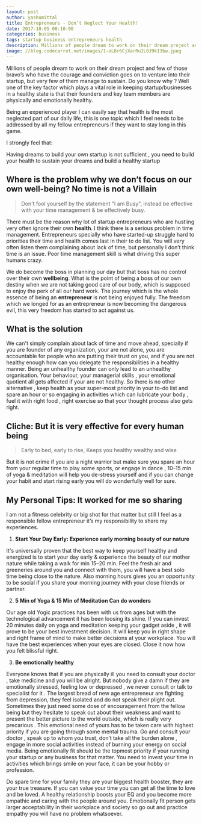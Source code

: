 ```yaml
---
layout: post
author: yashumittal
title: Entrepreneurs - Don’t Neglect Your Health!
date: 2017-10-05 00:10:00
categories: business
tags: startup business entrepreneurs health
description: Millions of people dream to work on their dream project and few of those bravo’s who have the courage and conviction goes on to venture into their startup
image: //blog.codecarrot.net/images/1-oL8r6CjXarRuIL0J9kI3bw.jpeg
---
```


Millions of people dream to work on their dream project and few of those bravo’s who have the courage and conviction goes on to venture into their startup, but very few of them manage to sustain. Do you know why ? Well one of the key factor which plays a vital role in keeping startup/businesses in a healthy state is that their founders and key team members are physically and emotionally healthy.

Being an experienced player I can easily say that health is the most neglected part of our daily life, this is one topic which I feel needs to be addressed by all my fellow entrepreneurs if they want to stay long in this game.

I strongly feel that:

<div class="callout">
Having dreams to build your own startup is not sufficient , you need to build your health to sustain your dreams and build a healthy startup
</div>

## Where is the problem why we don’t focus on our own well-being? No time is not a Villain

<blockquote>
Don't fool yourself by the statement "I am Busy", instead be effective with your time management & be effectively busy.
</blockquote>

There must be the reason why lot of startup entrepreneurs who are hustling very often ignore their own **health**. I think there is a serious problem in time management. Entrepreneurs specially who have started-up struggle hard to priorities their time and health comes last in their to do list. You will very often listen them complaining about lack of time, but personally I don’t think time is an issue. Poor time management skill is what driving this super humans crazy.

We do become the boss in planning our day but that boss has no control over their own **wellbeing**. What is the point of being a boss of our own destiny when we are not taking good care of our body, which is supposed to enjoy the perk of all our hard work. The journey which is the whole essence of being an **entrepreneur** is not being enjoyed fully. The freedom which we longed for as an entrepreneur is now becoming the dangerous evil, this very freedom has started to act against us.

## What is the solution

We can't simply complain about lack of time and move ahead, specially if you are founder of any organization, your are not alone, you are accountable for people who are putting their trust on you, and if you are not healthy enough how can you delegate the responsibilities in a healthy manner. Being an unhealthy founder can only lead to an unhealthy organisation. Your behaviour, your managerial skills , your emotional quotient all gets affected if your are not healthy. So there is no other alternative , keep health as your super-most priority in your to-do list and spare an hour or so engaging in activities which can lubricate your body , fuel it with right food , right exercise so that your thought process also gets right.

## Cliche: But it is very effective for every human being

<blockquote>
Early to bed, early to rise,
Keeps you healthy wealthy and wise
</blockquote>

But it is not crime if you are a night warrior but make sure you spare an hour from your regular time to play some sports, or engage in dance , 10–15 min of yoga & meditation will help you de-stress yourself and if you can change your habit and start rising early you will do wonderfully well for sure.

## My Personal Tips: It worked for me so sharing

I am not a fitness celebrity or big shot for that matter but still I feel as a responsible fellow entrepreneur it’s my responsibility to share my experiences.

1. **Start Your Day Early: Experience early morning beauty of our nature**

It's universally proven that the best way to keep yourself healthy and energized is to start your day early & experience the beauty of our mother nature while taking a walk for min 15–20 min. Feel the fresh air and greeneries around you and connect with them, you will have a best solo time being close to the nature. Also morning hours gives you an opportunity to be social if you share your morning journey with your close friends or partner.

2. **5 Min of Yoga & 15 Min of Meditation Can do wonders**

Our age old Yogic practices has been with us from ages but with the technological advancement it has been loosing its shine. If you can invest 20 minutes daily on yoga and meditation keeping your gadget aside , it will prove to be your best investment decision. It will keep you in right shape and right frame of mind to make better decisions at your workplace. You will have the best experiences when your eyes are closed. Close it now how you felt blissful right.

3. **Be emotionally healthy**

Everyone knows that if you are physically ill you need to consult your doctor , take medicine and you will be alright. But nobody give a damn if they are emotionally stressed, feeling low or depressed , we never consult or talk to specialist for it . The largest bread of new age entrepreneur are fighting from depression, they feel isolated and do not speak their plight out. Sometimes they just need some dose of encouragement from the fellow being but they hesitate to speak out about their weakness and want to present the better picture to the world outside, which is really very precarious . This emotional need of yours has to be taken care with highest priority if you are going through some mental trauma. Go and consult your doctor , speak up to whom you trust, don’t take all the burden alone , engage in more social activities instead of burning your energy on social media. Being emotionally fit should be the topmost priority if your running your startup or any business for that matter. You need to invest your time in activities which brings smile on your face, it can be your hobby or profession.

Do spare time for your family they are your biggest health booster, they are your true treasure. If you can value your time you can get all the time to love and be loved. A healthy relationship boosts your EQ and you become more empathic and caring with the people around you. Emotionally fit person gets larger acceptability in their workplace and society so go out and practice empathy you will have no problem whatsoever.
